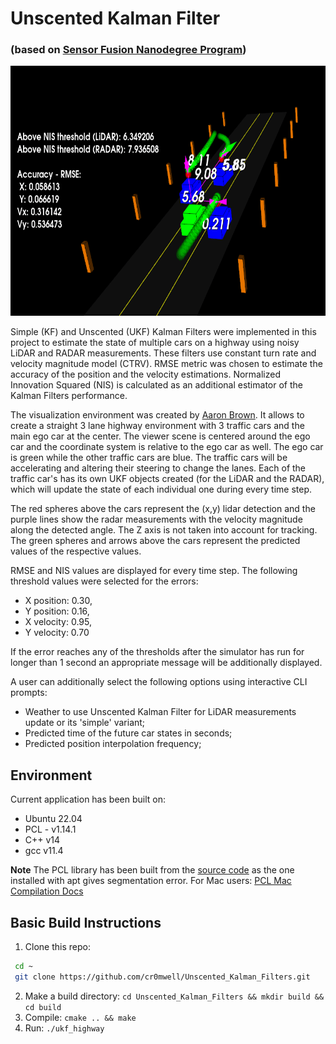 # Unscented Kalman Filter
### (based on [Sensor Fusion Nanodegree Program](https://www.udacity.com/course/sensor-fusion-engineer-nanodegree--nd313))

<img src="media/example.gif" width="700" height="400" />

Simple (KF) and Unscented (UKF) Kalman Filters were implemented in this project to estimate the state of multiple cars on a highway using noisy LiDAR and RADAR measurements.
These filters use constant turn rate and velocity magnitude model (CTRV).
RMSE metric was chosen to estimate the accuracy of the position and the velocity estimations.
Normalized Innovation Squared (NIS) is calculated as an additional estimator of the Kalman Filters performance.


The visualization environment was created by [Aaron Brown](https://github.com/awbrown90). It allows to create a straight 3 lane highway environment with 3 traffic cars and the main ego car at the center. 
The viewer scene is centered around the ego car and the coordinate system is relative to the ego car as well. The ego car is green while the 
other traffic cars are blue. The traffic cars will be accelerating and altering their steering to change the lanes. Each of the traffic car's has
its own UKF objects created (for the LiDAR and the RADAR), which will update the state of each individual one during every time step. 

The red spheres above the cars represent the (x,y) lidar detection and the purple lines show the radar measurements with the velocity magnitude along the detected angle. The Z axis is not taken into account for tracking.
<br>The green spheres and arrows above the cars represent the predicted values of the respective values.

RMSE and NIS values are displayed for every time step. The following threshold values were selected for the errors:
* X position: 0.30,
* Y position: 0.16,
* X velocity: 0.95,
* Y velocity: 0.70

If the error reaches any of the thresholds after the simulator has run for longer than 1 second an appropriate message will be additionally displayed.

A user can additionally select the following options using interactive CLI prompts:
* Weather to use Unscented Kalman Filter for LiDAR measurements update or its 'simple' variant;
* Predicted time of the future car states in seconds;
* Predicted position interpolation frequency;

## Environment
Current application has been built on:

* Ubuntu 22.04
* PCL - v1.14.1
* C++ v14
* gcc v11.4

**Note** The PCL library has been built from the [source code](https://github.com/PointCloudLibrary/pcl)
as the one installed with apt gives segmentation error. For Mac users:
[PCL Mac Compilation Docs](https://pcl.readthedocs.io/projects/tutorials/en/latest/compiling_pcl_macosx.html#compiling-pcl-macosx)

## Basic Build Instructions

1. Clone this repo:
```sh
 cd ~
 git clone https://github.com/cr0mwell/Unscented_Kalman_Filters.git
```
2. Make a build directory: `cd Unscented_Kalman_Filters && mkdir build && cd build`
3. Compile: `cmake .. && make`
4. Run: `./ukf_highway`